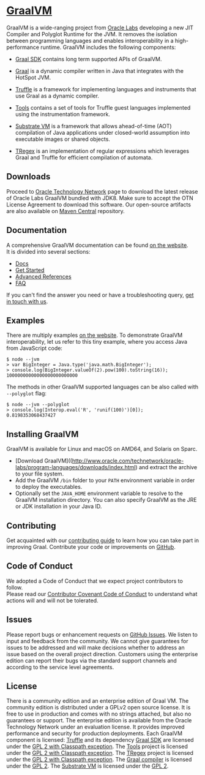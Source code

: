 # [GraalVM](https://graalvm.org/)

GraalVM is a wide-ranging project from [Oracle Labs](https://labs.oracle.com/pls/apex/f?p=LABS:10::::::) developing a new JIT Compiler and Polyglot Runtime for the JVM. It removes the isolation between programming languages and enables interoperability in a high-performance runtime.
GraalVM includes the following components:

* [Graal SDK](../sdk) contains long term supported APIs of GraalVM.

* [Graal](../compiler) is a dynamic compiler written in Java that integrates with the HotSpot JVM.

* [Truffle](../truffle) is a framework for implementing languages and instruments that use Graal as a dynamic compiler.

* [Tools](../tools) contains a set of tools for Truffle guest languages implemented using the instrumentation framework.

* [Substrate VM](../substratevm) is a framework that allows ahead-of-time (AOT) compilation of Java applications under closed-world assumption into executable images or shared objects.

* [TRegex](../regex) is an implementation of regular expressions which leverages Graal and Truffle for efficient compilation of automata.

## Downloads
Proceed to [Oracle Technology Network](http://www.oracle.com/technetwork/oracle-labs/program-languages/downloads/index.html) page to download the latest release of Oracle Labs GraalVM bundled with JDK8. Make sure to accept the OTN License Agreement to download this software.
Our open-source artifacts are also available on [Maven Central](https://mvnrepository.com/artifact/org.graalvm/graal-sdk) repository.

## Documentation
A comprehensive GraalVM documentation can be found [on the website](https://graalvm.org).  
It is divided into several sections:
* [Docs](/docs/)
* [Get Started](/docs/start/)
* [Advanced References](/docs/advanced/)
* [FAQ](/faq/)

If you can't find the answer you need or have a troubleshooting query,
[get in touch with us](/community/).

## Examples
There are multiply examples [on the website](https://graalvm.org). To demonstrate GraalVM interoperability, let us refer to this tiny example, where you access Java from JavaScript code:

```
$ node --jvm
> var BigInteger = Java.type('java.math.BigInteger');
> console.log(BigInteger.valueOf(2).pow(100).toString(16));
10000000000000000000000000
```
The methods in other GraalVM supported languages can be also called with `--polyglot` flag:
```
$ node --jvm --polyglot
> console.log(Interop.eval('R', 'runif(100)')[0]);
0.8198353068437427
```

## Installing GraalVM
GraalVM is available for Linux and macOS on AMD64, and Solaris on Sparc.
- [Download GraalVM]((http://www.oracle.com/technetwork/oracle-labs/program-languages/downloads/index.html) and extract the archive to your file system.
- Add the GraalVM `/bin` folder to your `PATH` environment variable in order to deploy the executables.
- Optionally set the `JAVA_HOME` environment variable to resolve to the GraalVM installation directory. You can also specify GraalVM as the JRE or JDK installation in your Java ID.

## Contributing
Get acquainted with our [contributing guide](../compiler/CONTRIBUTING.md) to learn how you can take part in improving Graal. Contribute your code or improvements on [GitHub](https://github.com/oracle/graal).


## Code of Conduct
We adopted a Code of Conduct that we expect project contributors to follow.  
Please read our [Contributor Covenant Code of Conduct](/community/) to understand what actions will and will not be tolerated.

## Issues
Please report bugs or enhancement requests on [GitHub Issues](https://github.com/oracle/graal/issues). We listen to input and feedback from the community. We cannot give guarantees for issues to be addressed and will make decisions whether to address an issue based on the overall project direction. Customers using the enterprise edition can report their bugs via the standard support channels and according to the service level agreements.

## License
There is a community edition and an enterprise edition of Graal VM. The community edition is distributed under a GPLv2 open source license. It is free to use in production and comes with no strings attached, but also no guarantees or support. The enterprise edition is available from the Oracle Technology Network under an evaluation license. It provides improved performance and security for production deployments. Each GraalVM component is licensed:
[Truffle](../truffle) and its dependency [Graal SDK](../sdk) are licensed under the [GPL 2 with Classpath exception](../truffle/LICENSE.GPL.md).
The [Tools](../tools) project is licensed under the [GPL 2 with Classpath exception](../tools/LICENSE.GPL.md).
The [TRegex](../regex) project is licensed under the [GPL 2 with Classpath exception](../regex/LICENSE.GPL.md).
The [Graal compiler](../compiler) is licensed under the [GPL 2](../compiler/LICENSE.md).
The [Substrate VM](../substratevm) is licensed under the [GPL 2](../substratevm/LICENSE.md).
